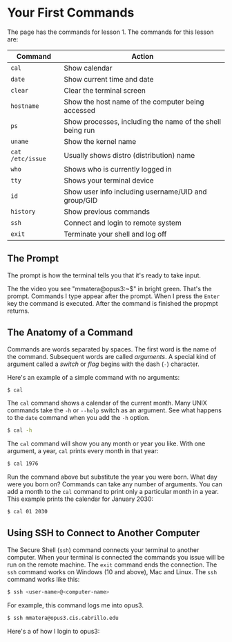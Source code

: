 # Your First Commands 

The page has the commands for lesson 1. The commands for this lesson are: 

| Command | Action | 
| --- | --- | 
| `cal`	| Show calendar |
| `date` | Show current time and date | 
| `clear` | Clear the terminal screen | 
| `hostname` | Show the host name of the computer being accessed |
| `ps` | Show processes, including the name of the shell being run |
| `uname` | Show the kernel name | 
| `cat /etc/issue` | Usually shows distro (distribution) name |
| `who` | Shows who is currently logged in | 
| `tty` | Shows your terminal device | 
| `id` | Show user info including username/UID and group/GID | 
| `history` | Show previous commands | 
| `ssh` | Connect and login to remote system | 
| `exit` | Terminate your shell and log off | 

## The Prompt 

The prompt is how the terminal tells you that it's ready to take input. 

<script id="asciicast-rQtZraNsIzsx4knBSbngeendu" src="https://asciinema.org/a/rQtZraNsIzsx4knBSbngeendu.js" async></script>

The the video you see "mmatera@opus3:~$" in bright green. That's the prompt. Commands I type appear after the prompt. When I press the `Enter` key the command is executed. After the command is finished the propmpt returns. 

## The Anatomy of a Command 

Commands are words separated by spaces. The first word is the name of the command. Subsequent words are called *arguments*. A special kind of argument called a *switch* or *flag* begins with the dash (`-`) character. 

Here's an example of a simple command with no arguments: 

```bash 
$ cal
```

The `cal` command shows a calendar of the current month. Many UNIX commands take the `-h` or `--help` switch as an argument. See what happens to the `date` command when you add the `-h` option. 

```bash
$ cal -h 
``` 

The `cal` command will show you any month or year you like. With one argument, a year, `cal` prints every month in that year: 

```bash
$ cal 1976
```

Run the command above but substitute the year you were born. What day were you born on? Commands can take any number of arguments. You can add a month to the `cal` command to print only a particular month in a year. This example prints the calendar for January 2030: 

```bash
$ cal 01 2030
```

## Using SSH to Connect to Another Computer 

The Secure Shell (`ssh`) command connects your terminal to another computer. When your terminal is connected the commands you issue will be run on the remote machine. The `exit` command ends the connection. The `ssh` command works on Windows (10 and above), Mac and Linux. The `ssh` command works like this:

```bash
$ ssh <user-name>@<computer-name>
```

For example, this command logs me into opus3.

```bash
$ ssh mmatera@opus3.cis.cabrillo.edu 
```

Here's a of how I login to opus3: 

<script id="asciicast-nWkxAMoq8WWTBXR16HaVUarwy" src="https://asciinema.org/a/nWkxAMoq8WWTBXR16HaVUarwy.js" async></script>

